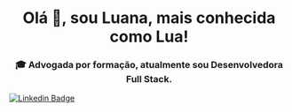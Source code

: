 <h1 align = "center"> Olá 👋, sou Luana, mais conhecida como Lua! </h1>
<h3 align = "center"> 🎓 Advogada por formação, atualmente sou Desenvolvedora Full Stack. </h3>


[![Linkedin Badge](https://img.shields.io/badge/-LinkedIn-blue?style=flat-square&logo=Linkedin&logoColor=white&link=https://www.linkedin.com/in/luana-barbosa-ferreira/)](https://www.linkedin.com/in/luana-barbosa-ferreira/)
<!--
**LuaBarbosa/luabarbosa** is a ✨ _special_ ✨ repository because its `README.md` (this file) appears on your GitHub profile.

Here are some ideas to get you started:

- 🔭 I’m currently working on ...
- 🌱 I’m currently learning ...
- 👯 I’m looking to collaborate on ...
- 🤔 I’m looking for help with ...
- 💬 Ask me about ...
- 📫 How to reach me: ...
- 😄 Pronouns: ...
- ⚡ Fun fact: ...
-->
